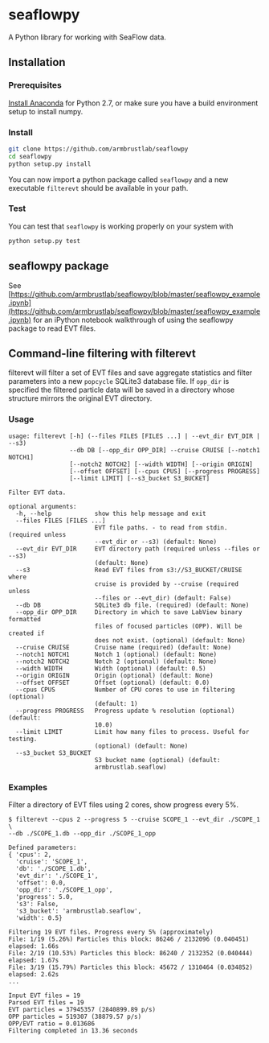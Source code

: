 # seaflowpy
A Python library for working with SeaFlow data.

## Installation

### Prerequisites
[Install Anaconda](https://www.continuum.io/downloads) for Python 2.7, or make sure you have a build environment setup to install numpy.

### Install

```sh
git clone https://github.com/armbrustlab/seaflowpy
cd seaflowpy
python setup.py install
```

You can now import a python package called `seaflowpy` and a new executable `filterevt` should be available in your path.

### Test
You can test that `seaflowpy` is working properly on your system with

```sh
python setup.py test
```

## seaflowpy package

See [https://github.com/armbrustlab/seaflowpy/blob/master/seaflowpy_example.ipynb](https://github.com/armbrustlab/seaflowpy/blob/master/seaflowpy_example.ipynb) for an iPython notebook walkthrough of using the seaflowpy package to read EVT files.

## Command-line filtering with filterevt
filterevt will filter a set of EVT files and save aggregate statistics and filter parameters into a new `popcycle` SQLite3 database file. If `opp_dir` is specified the filtered particle data will be saved in a directory whose structure mirrors the original EVT directory.



### Usage
```
usage: filterevt [-h] (--files FILES [FILES ...] | --evt_dir EVT_DIR | --s3)
                 --db DB [--opp_dir OPP_DIR] --cruise CRUISE [--notch1 NOTCH1]
                 [--notch2 NOTCH2] [--width WIDTH] [--origin ORIGIN]
                 [--offset OFFSET] [--cpus CPUS] [--progress PROGRESS]
                 [--limit LIMIT] [--s3_bucket S3_BUCKET]

Filter EVT data.

optional arguments:
  -h, --help            show this help message and exit
  --files FILES [FILES ...]
                        EVT file paths. - to read from stdin. (required unless
                        --evt_dir or --s3) (default: None)
  --evt_dir EVT_DIR     EVT directory path (required unless --files or --s3)
                        (default: None)
  --s3                  Read EVT files from s3://S3_BUCKET/CRUISE where
                        cruise is provided by --cruise (required unless
                        --files or --evt_dir) (default: False)
  --db DB               SQLite3 db file. (required) (default: None)
  --opp_dir OPP_DIR     Directory in which to save LabView binary formatted
                        files of focused particles (OPP). Will be created if
                        does not exist. (optional) (default: None)
  --cruise CRUISE       Cruise name (required) (default: None)
  --notch1 NOTCH1       Notch 1 (optional) (default: None)
  --notch2 NOTCH2       Notch 2 (optional) (default: None)
  --width WIDTH         Width (optional) (default: 0.5)
  --origin ORIGIN       Origin (optional) (default: None)
  --offset OFFSET       Offset (optional) (default: 0.0)
  --cpus CPUS           Number of CPU cores to use in filtering (optional)
                        (default: 1)
  --progress PROGRESS   Progress update % resolution (optional) (default:
                        10.0)
  --limit LIMIT         Limit how many files to process. Useful for testing.
                        (optional) (default: None)
  --s3_bucket S3_BUCKET
                        S3 bucket name (optional) (default:
                        armbrustlab.seaflow)
```

### Examples

Filter a directory of EVT files using 2 cores, show progress every 5%.

```
$ filterevt --cpus 2 --progress 5 --cruise SCOPE_1 --evt_dir ./SCOPE_1 \
--db ./SCOPE_1.db --opp_dir ./SCOPE_1_opp

Defined parameters:
{ 'cpus': 2,
  'cruise': 'SCOPE_1',
  'db': './SCOPE_1.db',
  'evt_dir': './SCOPE_1',
  'offset': 0.0,
  'opp_dir': './SCOPE_1_opp',
  'progress': 5.0,
  's3': False,
  's3_bucket': 'armbrustlab.seaflow',
  'width': 0.5}

Filtering 19 EVT files. Progress every 5% (approximately)
File: 1/19 (5.26%) Particles this block: 86246 / 2132096 (0.040451) elapsed: 1.66s
File: 2/19 (10.53%) Particles this block: 86240 / 2132352 (0.040444) elapsed: 1.67s
File: 3/19 (15.79%) Particles this block: 45672 / 1310464 (0.034852) elapsed: 2.62s
...

Input EVT files = 19
Parsed EVT files = 19
EVT particles = 37945357 (2840899.89 p/s)
OPP particles = 519307 (38879.57 p/s)
OPP/EVT ratio = 0.013686
Filtering completed in 13.36 seconds
```
